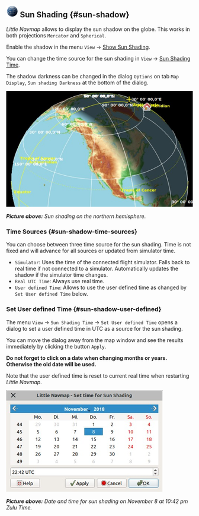 ## ![Sun Shading](../images/icons/mapshadow.png "Sun Shading") Sun Shading {#sun-shadow}

_Little Navmap_ allows to display the sun shadow on the globe. This works in both projections `Mercator` and `Spherical`.

Enable the shadow in the menu `View` -&gt; [Show Sun Shading](MENUS.md#show-sun-shading).

You can change the time source for the sun shading in `View` -&gt; [Sun Shading Time](MENUS.md#show-sun-shading-time ).

The shadow darkness can be changed in the dialog `Options` on tab `Map Display`, `Sun shading Darkness` at the bottom of the dialog.

![Sun Shading](../images/sunshadow.jpg)

_**Picture above:** Sun shading on the northern hemisphere._

### Time Sources {#sun-shadow-time-sources}

You can choose between three time source for the sun shading. Time is not fixed and will advance for all sources or updated from simulator time.

* `Simulator`: Uses the time of the connected flight simulator. Falls back to real time if not connected to a simulator. Automatically updates the shadow if the simulator time changes.
* `Real UTC Time`: Always use real time.
* `User defined Time`: Allows to use the user defined time as changed by `Set User defined Time` below. 

### Set User defined Time {#sun-shadow-user-defined}

The menu `View` -&gt; `Sun Shading Time` -&gt; `Set User defined Time` opens a dialog to set a user defined time in UTC as a source for the sun shading.

You can move the dialog away from the map window and see the results immediately by clicking the button `Apply`.

**Do not forget to click on a date when changing months or years. Otherwise the old date will be used.**

Note that the user defined time is reset to current real time when restarting _Little Navmap_.

![Date and Time for Sun Shading](../images/sunshadowtime.jpg)

_**Picture above:** Date and time for sun shading on November 8 at 10:42 pm Zulu Time._
